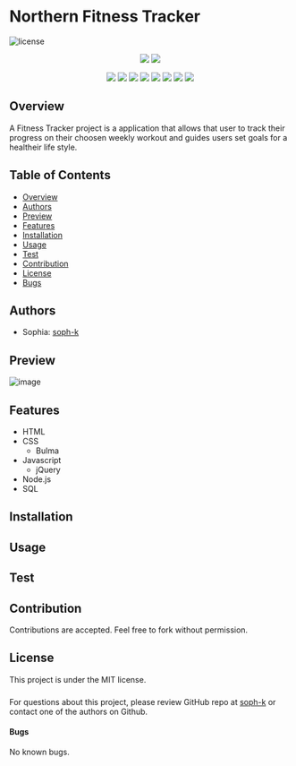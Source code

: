 # Northern Fitness Tracker

![license](https://img.shields.io/badge/license-MIT-red)


<p align="center">
    <img src="https://img.shields.io/github/repo-size/soph-k/fitness-tracker"/>
    <img src="https://img.shields.io/github/last-commit/soph-k/fitness-tracker"/>
</p>
<p align="center">
    <img src="https://img.shields.io/badge/HTML-yellow"/>
    <img src="https://img.shields.io/badge/CSS-gray"/>
    <img src="https://img.shields.io/badge/Bulma-orange"/>
    <img src="https://img.shields.io/badge/Javascript-green"/>
    <img src="https://img.shields.io/badge/jQuery-blue"/>
    <img src="https://img.shields.io/badge/-node.js-red"/>
    <img src="https://img.shields.io/badge/-json-blue"/>
    <img src="https://img.shields.io/badge/-SQL-pink"/>
</p>
   

## Overview
A Fitness Tracker project is a application that allows that user to track their progress on their choosen weekly workout and guides users set goals for a healtheir life style.  



## Table of Contents
- [Overview](#overview)
- [Authors](#authors)
- [Preview](#preview)
- [Features](#features)
- [Installation](#installation)
- [Usage](#usage)
- [Test](#test)
- [Contribution](#contribution)
- [License](#license)
- [Bugs](#bugs)


## Authors
- Sophia: [soph-k](https://github.com/soph-k)


## Preview
![image](https://user-images.githubusercontent.com/90201012/140740772-f28735b1-bb14-49f3-99c7-179e1d5f75b6.png)



## Features
- HTML
- CSS
  - Bulma
- Javascript
  - jQuery
- Node.js 
- SQL


## Installation



## Usage



## Test



## Contribution
Contributions are accepted. Feel free to fork without permission.


## License
This project is under the MIT license.


###
For questions about this project, please review  GitHub repo at [soph-k](https://github.com/soph-k/norther-fitness-tracker) or contact one of the authors on Github.


#### Bugs 
No known bugs.

